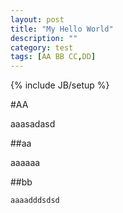 ```yaml
---
layout: post
title: "My Hello World"
description: ""
category: test
tags: [AA BB CC,DD]
---
```

{% include JB/setup %}

#AA

aaasadasd

##aa

aaaaaa

##bb

	aaaadddsdsd


